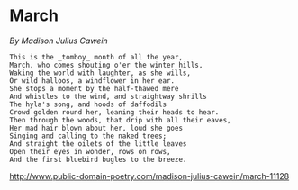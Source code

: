 # March
*By Madison Julius Cawein*

    This is the _tomboy_ month of all the year,
    March, who comes shouting o'er the winter hills,
    Waking the world with laughter, as she wills,
    Or wild halloos, a windflower in her ear.
    She stops a moment by the half-thawed mere
    And whistles to the wind, and straightway shrills
    The hyla's song, and hoods of daffodils
    Crowd golden round her, leaning their heads to hear.
    Then through the woods, that drip with all their eaves,
    Her mad hair blown about her, loud she goes
    Singing and calling to the naked trees;
    And straight the oilets of the little leaves
    Open their eyes in wonder, rows on rows,
    And the first bluebird bugles to the breeze.

http://www.public-domain-poetry.com/madison-julius-cawein/march-11128
